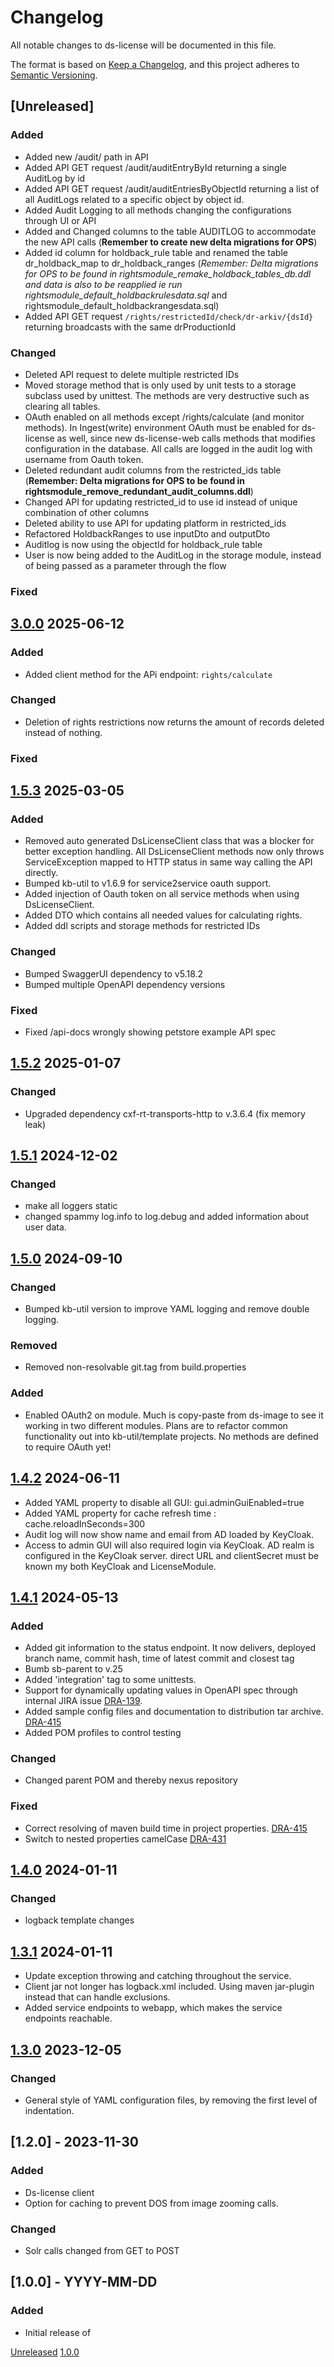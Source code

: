 # Changelog
All notable changes to ds-license will be documented in this file.

The format is based on [Keep a Changelog](https://keepachangelog.com/en/1.0.0/),
and this project adheres to [Semantic Versioning](https://semver.org/spec/v2.0.0.html).

## [Unreleased]

### Added
- Added new /audit/ path in API 
- Added API GET request /audit/auditEntryById returning a single AuditLog by id
- Added API GET request /audit/auditEntriesByObjectId returning a list of all AuditLogs related to a specific object by object id.
- Added Audit Logging to all methods changing the configurations through UI or API
- Added and Changed  columns to the table AUDITLOG to accommodate the new API calls (**Remember to create new delta migrations for OPS**)
- Added id column for holdback_rule table and renamed the table dr_holdback_map to dr_holdback_ranges (*Remember: Delta migrations for OPS to be found in rightsmodule_remake_holdback_tables_db.ddl and data is also to be reapplied ie run rightsmodule_default_holdbackrulesdata.sql* and rightsmodule_default_holdbackrangesdata.sql)
- Added API GET request `/rights/restrictedId/check/dr-arkiv/{dsId}` returning broadcasts with the same drProductionId

### Changed
- Deleted API request to delete multiple restricted IDs
- Moved storage method that is only used by unit tests to a storage subclass used by unittest. The methods are very destructive such as clearing all tables.
- OAuth enabled on all methods except  /rights/calculate (and monitor  methods). In Ingest(write) environment OAuth must be enabled for ds-license as well, since new ds-license-web calls methods that modifies configuration in the database. All calls are logged in the audit log with username from Oauth token.
- Deleted redundant audit columns from the restricted_ids table (**Remember: Delta migrations for OPS to be found in rightsmodule_remove_redundant_audit_columns.ddl**)
- Changed API for updating restricted_id to use id instead of unique combination of other columns
- Deleted ability to use API for updating platform in restricted_ids
- Refactored HoldbackRanges to use inputDto and outputDto
- Auditlog is now using the objectId for holdback_rule table
- User is now being added to the AuditLog in the storage module, instead of being passed as a parameter through the flow

### Fixed

## [3.0.0](https://github.com/kb-dk/ds-license/releases/tag/ds-license-3.0.0) 2025-06-12
### Added
- Added client method for the APi endpoint: `rights/calculate`

### Changed
- Deletion of rights restrictions now returns the amount of records deleted instead of nothing.
### Fixed

## [1.5.3](https://github.com/kb-dk/ds-license/releases/tag/ds-license-1.5.3) 2025-03-05
### Added

- Removed auto generated DsLicenseClient class that was a blocker for better exception handling. All DsLicenseClient methods now only throws ServiceException mapped to HTTP status in same way calling the API directly.
- Bumped kb-util to v1.6.9 for service2service oauth support.
- Added injection of Oauth token on all service methods when using DsLicenseClient.
- Added DTO which contains all needed values for calculating rights.
- Added ddl scripts and storage methods for restricted IDs

### Changed
- Bumped SwaggerUI dependency to v5.18.2
- Bumped multiple OpenAPI dependency versions

### Fixed
- Fixed /api-docs wrongly showing petstore example API spec


## [1.5.2](https://github.com/kb-dk/ds-license/releases/tag/ds-license-1.5.2) 2025-01-07
### Changed
- Upgraded dependency cxf-rt-transports-http to v.3.6.4 (fix memory leak)

## [1.5.1](https://github.com/kb-dk/ds-license/releases/tag/ds-license-1.5.1) 2024-12-02
### Changed
- make all loggers static
- changed spammy log.info to log.debug and added information about user data.

## [1.5.0](https://github.com/kb-dk/ds-license/releases/tag/ds-license-1.5.0) 2024-09-10
### Changed
- Bumped kb-util version to improve YAML logging and remove double logging.


### Removed
- Removed non-resolvable git.tag from build.properties

### Added
- Enabled OAuth2 on module. Much is copy-paste from ds-image to see it working in two different modules.  Plans are to refactor common functionality out into kb-util/template projects.
No methods are defined to require OAuth yet!


## [1.4.2](https://github.com/kb-dk/ds-license/releases/tag/ds-license-1.4.2) 2024-06-11
- Added YAML property to disable all GUI: gui.adminGuiEnabled=true
- Added YAML property for cache refresh time : cache.reloadInSeconds=300
- Audit log will now show name and email from AD loaded by KeyCloak.
- Access to admin GUI will also required login via KeyCloak. AD realm is configured in the KeyCloak server. direct URL and clientSecret must be known my both KeyCloak and LicenseModule.

## [1.4.1](https://github.com/kb-dk/ds-license/releases/tag/ds-license-1.4.1) 2024-05-13
### Added
- Added git information to the status endpoint. It now delivers, deployed branch name, commit hash, time of latest commit and closest tag
- Bumb sb-parent to v.25
- Added 'integration' tag to some unittests.
- Support for dynamically updating values in OpenAPI spec through internal JIRA issue [DRA-139](https://kb-dk.atlassian.net/browse/DRA-139).
- Added sample config files and documentation to distribution tar archive. [DRA-415](https://kb-dk.atlassian.net/browse/DRA-415)
- Added POM profiles to control testing


### Changed 
- Changed parent POM and thereby nexus repository

### Fixed 
- Correct resolving of maven build time in project properties. [DRA-415](https://kb-dk.atlassian.net/browse/DRA-415)
- Switch to nested properties camelCase [DRA-431](https://kb-dk.atlassian.net/browse/DRA-431)


## [1.4.0](https://github.com/kb-dk/ds-license/releases/tag/ds-license-1.4.0) 2024-01-11
### Changed
- logback template changes

## [1.3.1]((https://github.com/kb-dk/ds-license/releases/tag/v1.0.0)) 2024-01-11
- Update exception throwing and catching throughout the service.
- Client jar not longer has logback.xml included. Using maven jar-plugin instead that can handle exclusions.
- Added service endpoints to webapp, which makes the service endpoints reachable.


## [1.3.0]((https://github.com/kb-dk/ds-license/releases/tag/v1.0.0)) 2023-12-05
### Changed
- General style of YAML configuration files, by removing the first level of indentation.


## [1.2.0] - 2023-11-30
### Added
- Ds-license client
- Option for caching to prevent DOS from image zooming calls.

### Changed
- Solr calls changed from GET to POST 


## [1.0.0] - YYYY-MM-DD
### Added

- Initial release of <project>


[Unreleased](https://github.com/kb-dk/ds-license/compare/v1.0.0...HEAD)
[1.0.0](https://github.com/kb-dk/ds-license/releases/tag/v1.0.0)
